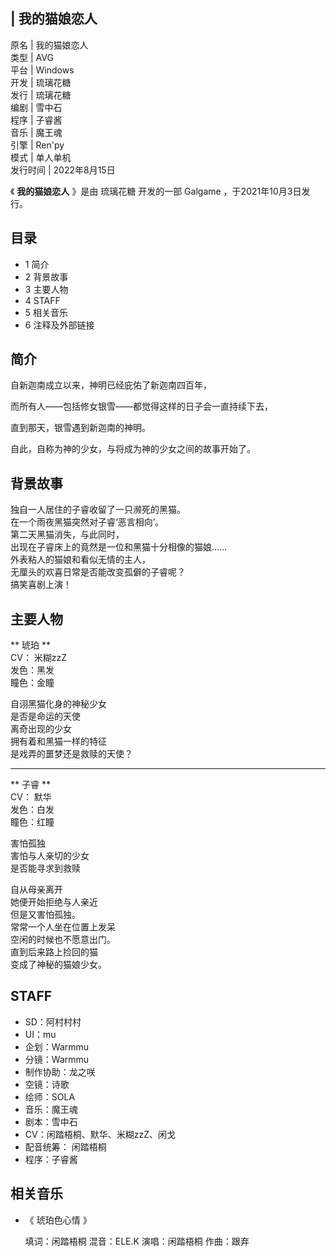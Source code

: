 |  我的猫娘恋人  
---  
原名  |  我的猫娘恋人   
类型  |  AVG   
平台  |  Windows   
开发  |  琉璃花糖   
发行  |  琉璃花糖   
编剧  |  雪中石   
程序  |  子睿酱   
音乐  |  魔王魂   
引擎  |  Ren'py   
模式  |  单人单机   
发行时间  |  2022年8月15日   
  
《 **我的猫娘恋人** 》是由  琉璃花糖  开发的一部  Galgame  ，于2021年10月3日发行。

##  目录

  * 1  简介 
  * 2  背景故事 
  * 3  主要人物 
  * 4  STAFF 
  * 5  相关音乐 
  * 6  注释及外部链接 

##  简介

自新迦南成立以来，神明已经庇佑了新迦南四百年，

而所有人——包括修女银雪——都觉得这样的日子会一直持续下去，

直到那天，银雪遇到新迦南的神明。

自此，自称为神的少女，与将成为神的少女之间的故事开始了。

##  背景故事

独自一人居住的子睿收留了一只濒死的黑猫。  
在一个雨夜黑猫突然对子睿‘恶言相向’。  
第二天黑猫消失，与此同时，  
出现在子睿床上的竟然是一位和黑猫十分相像的猫娘……  
外表粘人的猫娘和看似无情的主人，  
无厘头的欢喜日常是否能改变孤僻的子睿呢？  
搞笑喜剧上演！

##  主要人物

** 琥珀  **  
CV：  米糊zzZ  
发色：黑发  
瞳色：金瞳  

自诩黑猫化身的神秘少女  
是否是命运的天使  
离奇出现的少女  
拥有着和黑猫一样的特征  
是戏弄的噩梦还是救赎的天使？

* * *

** 子睿  **  
CV：  默华  
发色：白发  
瞳色：红瞳  

害怕孤独  
害怕与人亲切的少女  
是否能寻求到救赎  
  
自从母亲离开  
她便开始拒绝与人亲近  
但是又害怕孤独。  
常常一个人坐在位置上发呆  
空闲的时候也不愿意出门。  
直到后来路上捡回的猫  
变成了神秘的猫娘少女。

##  STAFF

  * SD：阿村村村 
  * UI：mu 
  * 企划：Warmmu 
  * 分镜：Warmmu 
  * 制作协助：龙之咲 
  * 空镜：诗歌 
  * 绘师：SOLA 
  * 音乐：魔王魂 
  * 剧本：雪中石 
  * CV：闲踏梧桐、默华、米糊zzZ、闲戈 
  * 配音统筹：  闲踏梧桐 
  * 程序：子睿酱 

##  相关音乐

  * 《  琥珀色心情  》 

     填词：闲踏梧桐 
     混音：ELE.K 
     演唱：闲踏梧桐 
     作曲：跟弃 

  